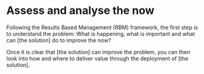 # Assess and analyse the now

Following the Results Based Management (RBM) framework, the first step is to understand the problem: What is happening, what is important and what can \[the solution] do to improve the now?

Once it is clear that \[the solution] can improve the problem, you can then look into how and where to deliver value through the deployment of \[the solution].
